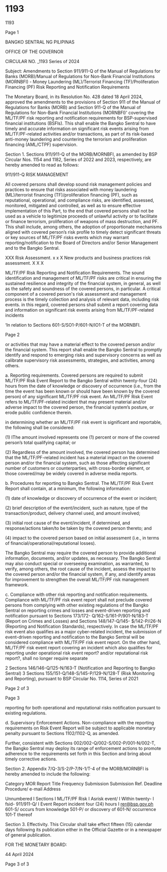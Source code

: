 # 1193

1193

Page 1

BANGKO SENTRAL NG PILIPINAS

OFFICE OF THE GOVERNOR

CIRCULAR NO. _1193 Series of 2024

Subject: Amendments to Section 911/911-Q of the Manual of Regulations for Banks (MORB)/Manual of Regulations for Non-Bank Financial Institutions (MORNBFI) - Money Laundering (ML)/Terrorist Financing (TF)/Proliferation Financing (PF) Risk Reporting and Notification Requirements

The Monetary Board, in its Resolution No. 428 dated 18 April 2024, approved the amendments to the provisions of Section 911 of the Manual of Regulations for Banks (MORB) and Section 911-Q of the Manual of Regulations for Non-Bank Financial Institutions (MORNBFI)' covering the ML/TF/PF risk reporting and notification requirements for BSP-supervised financial institutions (BSFls). This shall enable the Bangko Sentral to have timely and accurate information on significant risk events arising from ML/TF/PF-related activities and/or transactions, as part of its risk-based anti-money laundering and countering the terrorism and proliferation financing (AML/CTPF) supervision.

Section 1. Sections 911/911-Q of the MORB/MORNBFI, as amended by BSP Circular Nos. 1154 and 1182, Series of 2022 and 2023, respectively, are hereby amended to read as follows:

911/911-Q RISK MANAGEMENT

All covered persons shall develop sound risk management policies and practices to ensure that risks associated with money laundering (ML)/terrorist financing (TF)/proliferation financing (PF), such as reputational, operational, and compliance risks, are identified, assessed, monitored, mitigated and controlled, as well as to ensure effective implementation of this Part, to the end that covered persons shall not be used as a vehicle to legitimize proceeds of unlawful activity or to facilitate or finance terrorism, proliferation of weapons of mass destruction, and PF. This shall include, among others, the adoption of proportionate mechanisms aligned with covered person’s risk profile to timely detect significant threats or key sources of ML/TF/PF risks events which may warrant reporting/notification to the Board of Directors and/or Senior Management and to the Bangko Sentral.

XXX Risk Assessment. x x X New products and business practices risk assessment. X X X

ML/TF/PF Risk Reporting and Notification Requirements. The sound identification and management of ML/TF/PF risks are critical in ensuring the sustained resilience and integrity of the financial system, in general, as well as the safety and soundness of the covered persons, in particular. A critical component of a covered person's risk assessment and management process is the timely collection and analysis of relevant data, including risk events. in this regard, covered persons shall submit a report covering data and information on significant risk events arising from ML/TF/PF-related incidents

‘In relation to Sections 601-S/SO1-P/601-N/IO1-T of the MORNBFI.

Page 2

or activities that may have a material effect to the covered person and/or the financial system. This report shall enable the Bangko Sentral to promptly identify and respond to emerging risks and supervisory concerns as well as calibrate supervisory risk assessments, strategies, and activities, among others.

a. Reporting requirements. Covered persons are required to submit ML/TF/PF Risk Event Report to the Bangko Sentral within twenty-four (24) hours from the date of knowledge or discovery of occurrence (i.e., from the time the event has been known or should have been known by the covered person) of any significant ML/TF/PF risk event. An ML/TF/PF Risk Event refers to ML/TF/PF-related incident that may present material and/or adverse impact to the covered person, the financial system’s posture, or erode public confidence therein.

in determining whether an ML/TF/PF risk event is significant and reportable, the following shall be considered:

(1) IThe amount involved represents one (1) percent or more of the covered person’s total qualifying capital; or

(2) Regardless of the amount involved, the covered person has determined that the ML/TF/PF-related incident has a material impact on the covered person and/or the financial system, such as those affecting significant number of customers or counterparties, with cross-border element, or those covered/may be widely covered in adverse media reports.

b. Procedures for reporting to Bangko Sentral. The ML/TF/PF Risk Event Report shall contain, at a minimum, the following information:

(1) date of knowledge or discovery of occurrence of the event or incident;

(2) brief description of the event/incident, such as nature, type of the transaction/product, delivery channel used, and amount involved;

(3) initial root cause of the event/incident, if determined, and response/actions taken/to be taken by the covered person thereto; and

(4) impact to the covered person based on initial assessment (i.e., in terms of financial/operational/reputational losses).

The Bangko Sentral may require the covered person to provide additional information, documents, and/or updates, as necessary. The Bangko Sentral may also conduct special or overseeing examination, as warranted, to verify, among others, the root cause of the incident, assess the impact to the covered person and/or the financial system, if any, and identify areas for improvement to strengthen the overall ML/TF/PF risk management framework.

c. Compliance with other risk reporting and notification requirements. Compliance with ML/TF/PF risk event report shall not preclude covered persons from complying with other existing regulations of the Bangko Sentral on reporting crimes and losses and event-driven reporting and notification pursuant to Sections 173/172- Q/162-S/161-P/901-N/183-T (Report on Crimes and Losses) and Sections 148/147-Q/145- $/142-P/i26-N (Reporting and Notification Standards), respectively. In case the ML/TF/PF risk event also qualifies as a major cyber-related incident, the submission of event-driven reporting and notification to the Bangko Sentral will be considered compliance with ML/TF/PF risk event report. On the other hand, ML/TF/PF risk event report covering an incident which also qualifies for reporting under operational risk event report? and/or reputational risk report?, shall no longer require separate

2 Sections 146/146-Q/125-N/163-T (Notification and Reporting to Bangko Sentral) 3 Sections 155/151-Q/148-S/145-P/129-N/128-T (Risk Monitoring and Reporting), pursuant to BSP Circular No. 1114, Series of 2021

Page 2 of 3

Page 3

reporting for both operational and reputational risks notification pursuant to existing regulations.

d. Supervisory Enforcement Actions. Non-compliance with the reporting requirements on Risk Event Report will be subject to applicable monetary penalty pursuant to Sections 1102/1102-Q, as amended.

Further, consistent with Sections 002/002-Q/002-S/002-P/001-N/002-T, the Bangko Sentral may deploy its range of enforcement actions to promote adherence to the requirements set forth in this Section and bring about timely corrective actions.

Section 2. Appendix 7/Q-3/S-2/P-7/N-1/T-4 of the MORB/MORNBFI is hereby amended to include the following:

Category MOR Report Title Frequency Submission Submission Ref. Deadline Procedure/ e-mail Address

Unnumbered I Sections I ML/TF/PF Risk I Asrisk event/ I Within twenty- I fsid- 911/911-Q/ I Event Report incident four (24) hours I rer@bsp.gov.ph 601-S/ occurs from knowledge 501-P/ or discovery of 601-N/ occurrence 101-T thereof

Section 3. Effectivity. This Circular shall take effect fifteen (15) calendar days following its publication either in the Official Gazette or in a newspaper of general publication.

FOR THE MONETARY BOARD:

44 April 2024

Page 3 of 3